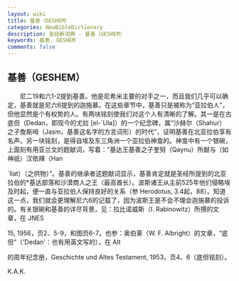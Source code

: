 ```yaml
---
layout: wiki
title: 基善（GESHEM）
categories: NewBibleDictionary
description: 圣经新词典 - 基善（GESHEM）
keywords: 基善, GESHEM
comments: false
---
```


## 基善（GESHEM）

　　尼二19和六1-2提到基善。他是尼希米主要的对手之一，而且我们几乎可以确定，基善就是尼六6提到的迦施慕。在这些章节中，基善只是被称为“亚拉伯人”，但他显然是个有权势的人。有两块铭刻使我们对这个人有清晰的了解。其一是在古底但（Dedan，即现今的尤拉 [el-`Ula]）的一个纪念碑，属“沙赫尔（Shahur）之子詹斯呣（Jasm，基善这名字的方言词形）的时代”，证明基善在北亚拉伯享有名声。另一块铭刻，是得自埃及东三角洲一个亚拉伯神龛的。神龛中有一个银碗，上面刻有用亚兰文的题献词，写着：“基达王基善之子奎努（Qaynu）所献与（如神祇）汉依辣（Han

`Ilat）〔之供物〕”。基善的继承者这题献词显示，基善肯定就是圣经所提到的北亚拉伯的*基达部落和沙漠商人之王（最高酋长）。波斯诸王从主前525年他们侵略埃及时起，便一直与亚拉伯人保持良好的关系（参 Herodotus, 3.4起，88）。知道这一点，我们就会更理解尼六6的记载了，因为波斯王是不会不理会迦施慕的投诉的。有关银碗和基善的详尽背景，见：拉比诺威斯（I. Rabinowitz）所撰的文章，在 JNES

15, 1956，页2、5-9，和图页6-7。也参：奥伯莱（W. F. Albright）的文章，“底但”（'Dedan'：也有用英文写的），在 Alt

的周年纪念册，Geschichte und Altes Testament, 1953，页4、6（底但铭刻）。

K.A.K.









